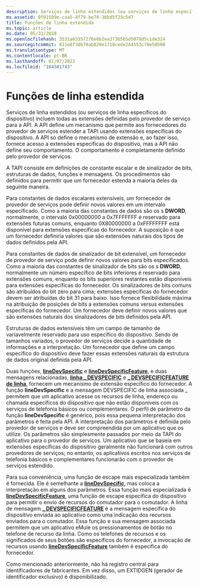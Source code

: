 ```yaml
---
description: Serviços de linha estendidos (ou serviços de linha específicos do dispositivo) incluem todas as extensões definidas pelo provedor de serviço para a API.
ms.assetid: 0f01509e-caa5-4f79-be78-36bd5f23c5d7
title: Funções de linha estendida
ms.topic: article
ms.date: 05/31/2018
ms.openlocfilehash: 3531a63357276e6b2ea37365b5d5078d5c1de324
ms.sourcegitcommit: 831e8f3db78ab820e1710cede244553c70e50500
ms.translationtype: MT
ms.contentlocale: pt-BR
ms.lasthandoff: 01/07/2021
ms.locfileid: "104501743"
---
```

# <a name="extended-line-functions"></a>Funções de linha estendida

Serviços de linha estendidos (ou serviços de linha específicos do dispositivo) incluem todas as extensões definidas pelo provedor de serviço para a API. A API define um mecanismo que permite aos fornecedores do provedor de serviços estender a TAPI usando extensões específicas do dispositivo. A API só define o mecanismo de extensão e, ao fazer isso, fornece acesso a extensões específicas do dispositivo, mas a API não define seu comportamento. O comportamento é completamente definido pelo provedor de serviços.

A TAPI consiste em definições de constante escalar e de sinalizador de bits, estruturas de dados, funções e mensagens. Os procedimentos são definidos para permitir que um fornecedor estenda a maioria deles da seguinte maneira.

Para constantes de dados escalares extensíveis, um fornecedor de provedor de serviços pode definir novos valores em um intervalo especificado. Como a maioria das constantes de dados são os s **DWORD**, normalmente, o intervalo 0x00000000 a 0x7FFFFFFF é reservado para extensões futuras comuns, enquanto 0X80000000 a 0xFFFFFFFF está disponível para extensões específicas do fornecedor. A suposição é que um fornecedor definiria valores que são extensões naturais dos tipos de dados definidos pela API.

Para constantes de dados de sinalizador de bit extensível, um fornecedor de provedor de serviço pode definir novos valores para bits especificados. Como a maioria das constantes de sinalizador de bits são os s **DWORD**, normalmente um número específico de bits inferiores é reservado para extensões comuns, enquanto os bits superiores restantes estão disponíveis para extensões específicas do fornecedor. Os sinalizadores de bits comuns são atribuídos do bit zero para cima; extensões específicas do fornecedor devem ser atribuídas do bit 31 para baixo. Isso fornece flexibilidade máxima na atribuição de posições de bits a extensões comuns versus extensões específicas do fornecedor. Um fornecedor deve definir novos valores que são extensões naturais dos sinalizadores de bits definidos pela API.

Estruturas de dados extensíveis têm um campo de tamanho de variavelmente reservado para uso específico do dispositivo. Sendo de tamanhos variados, o provedor de serviços decide a quantidade de informações e a interpretação. Um fornecedor que define um campo específico do dispositivo deve fazer essas extensões naturais da estrutura de dados original definida pela API.

Duas funções, [**lineDevSpecific**](/windows/desktop/api/Tapi/nf-tapi-linedevspecific) e [**lineDevSpecificFeature**](/windows/desktop/api/Tapi/nf-tapi-linedevspecificfeature), e duas mensagens relacionadas, [**linha \_ DEVSPECIFIC**](line-devspecific.md) e [**\_ DEVSPECIFICFEATURE de linha**](line-devspecificfeature.md), fornecem um mecanismo de extensão específico do fornecedor. A função **lineDevSpecific** e a mensagem DEVSPECIFIC de linha associada \_ permitem que um aplicativo acesse os recursos de linha, endereço ou chamada específicos do dispositivo que não estão disponíveis com os serviços de telefonia básicos ou complementares. O perfil de parâmetro da função **lineDevSpecific** é genérico, pois essa pequena interpretação dos parâmetros é feita pela API. A interpretação dos parâmetros é definida pelo provedor de serviços e deve ser compreendida por um aplicativo que os utilize. Os parâmetros são simplesmente passados por meio da TAPI do aplicativo para o provedor de serviços. Um aplicativo que se baseia em extensões específicas do dispositivo geralmente não funcionará com outros provedores de serviços; no entanto, os aplicativos escritos nos serviços de telefonia básicos e complementares funcionarão com o provedor de serviços estendido.

Para sua conveniência, uma função de escape mais especializada também é fornecida. Ele é semelhante a [**lineDevSpecific**](/windows/desktop/api/Tapi/nf-tapi-linedevspecific), mas coloca a interpretação em alguns dos parâmetros. Essa função mais especializada é [**lineDevSpecificFeature**](/windows/desktop/api/Tapi/nf-tapi-linedevspecificfeature), uma função de escape específica do dispositivo para permitir o envio de recursos do comutador para o comutador. A linha de mensagem [**\_ DEVSPECIFICFEATURE**](line-devspecificfeature.md) é a mensagem específica do dispositivo enviada ao aplicativo como uma indicação dos recursos enviados para o comutador. Essa função e sua mensagem associada permitem que um aplicativo eMule os pressionamentos de botão no telefone de recurso da linha. Como os telefones de recursos e os significados de seus botões são específicos do fornecedor, a invocação de recursos usando [**lineDevSpecificFeature**](/windows/desktop/api/Tapi/nf-tapi-linedevspecificfeature) também é específica do fornecedor.

Como mencionado anteriormente, não há registro central para identificadores de fabricantes. Em vez disso, um EXTIDGEN (gerador de identificador exclusivo) é disponibilizado.

 

 



